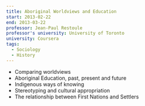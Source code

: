 ```yaml
---
title: Aboriginal Worldviews and Education
start: 2013-02-22
end: 2013-03-22
professor: Jean-Paul Restoule
professor's university: University of Toronto
university: Coursera
tags:
  - Sociology
  - History
---
```

- Comparing worldviews
- Aboriginal Education, past, present and future
- Indigenous ways of knowing
- Stereotyping and cultural appropriation
- The relationship between First Nations and Settlers
